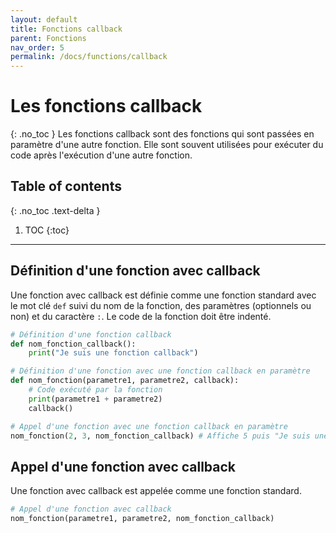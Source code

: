 ```yaml
---
layout: default
title: Fonctions callback
parent: Fonctions
nav_order: 5
permalink: /docs/functions/callback
---
```


# Les fonctions callback
{: .no_toc }
Les fonctions callback sont des fonctions qui sont passées en paramètre d'une autre fonction. Elle sont souvent utilisées pour exécuter du code après l'exécution d'une autre fonction.

## Table of contents
{: .no_toc .text-delta }

1. TOC
{:toc}

---

## Définition d'une fonction avec callback
Une fonction avec callback est définie comme une fonction standard avec le mot clé `def` suivi du nom de la fonction, des paramètres (optionnels ou non) et du caractère `:`. Le code de la fonction doit être indenté.
```python
# Définition d'une fonction callback
def nom_fonction_callback():
    print("Je suis une fonction callback")

# Définition d'une fonction avec une fonction callback en paramètre
def nom_fonction(parametre1, parametre2, callback):
    # Code exécuté par la fonction
    print(parametre1 + parametre2)
    callback()

# Appel d'une fonction avec une fonction callback en paramètre
nom_fonction(2, 3, nom_fonction_callback) # Affiche 5 puis "Je suis une fonction callback"
```

## Appel d'une fonction avec callback
Une fonction avec callback est appelée comme une fonction standard.
```python
# Appel d'une fonction avec callback
nom_fonction(parametre1, parametre2, nom_fonction_callback)
```
